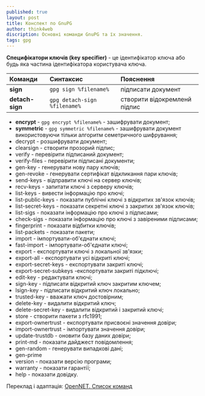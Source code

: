 ```yaml
---
published: true
layout: post
title: Конспект по GnuPG
author: think4web
discription: Основні команди GnuPG та їх значення.
tags: gpg 
---
```


**Специфікатори ключів (key specifier)** - це ідентифікатор ключа або будь яка частина ідентифікатора користувача ключа.

| Команди  | Синтаксис                 | Пояснення          |
|:-------- |:------------------------- |:------------------ |
| **sign** | ```gpg sign %filename%``` | підписати документ |
| **detach-sign** | ```gpg detach-sign %filename%``` | створити відокремленй підпис |
- **encrypt** - ```gpg encrypt %filename%``` - зашифрувати документ;
- **symmetric** - ```gpg symmetric %filename%``` - зашифрувати документ використовуючи тільки алгоритм семетричного шифрування;
- decrypt - розшифрувати документ;
- clearsign - створити прозорий підпис;
- verify - перевірити підписаний документ;
- verify-files - перевірити підписані документи;
- gen-key - генерувати нову пару ключів;
- gen-revoke - генерувати сертифікат відкликання пари ключів;
- send-keys - відправити ключі на сервер ключів;
- recv-keys - запитати ключі з серверу ключів;
- list-keys - вивести інформацію про ключі;
- list-public-keys - показати публічні ключі з відкритих зв'язок ключів;
- list-secret-keys - показати секретні ключі з закритих зв'язок ключів;
- list-sigs - показати інформацію про ключі з підписами;
- check-sigs - показати інформацію про ключі з завіреними підписами;
- fingerprint - показати відбитки ключів;
- list-packets - показати пакети;
- import - імпортувати-об'єднати ключі;
- fast-import - імпортувати-об'єднати ключі;
- export - експортувати ключі з локальної зв'язки;
- export-all - експортувати усі відкриті ключі;
- export-secret-keys - експортувати закриті ключі;
- export-secret-subkeys -експортувати закриті підключі;
- edit-key - редактувати ключі;
- sign-key - підписати відкритий ключ закритим ключем;
- lsign-key - підписати відкритий ключ локально;
- trusted-key - вважати ключ достовірним;
- delete-key - видалити відкритий ключ;
- delete-secret-key - видалити відкритий і закритий ключі;
- store - створити пакети з rfc1991;
- export-ownertrust - експортувати присвоєні значення довіри;
- import-ownertrust - імпортувати значення довіри;
- update-trustdb - оновити базу даних довіри;
- print-md - показати дайджест повідомлення;
- gen-random - генерувати випадкові дані;
- gen-prime
- version - показати версію програми;
- warranty - показати гарантії;
- help - показати довідку.

Переклад і адаптація: [OpenNET. Список команд](https://www.opennet.ru/docs/RUS/pgupg/r598.html)
